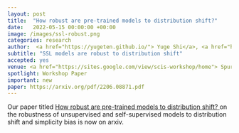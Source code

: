 ```yaml
---
layout: post
title:  "How robust are pre-trained models to distribution shift?"
date:   2022-05-15 00:00:00 +00:00
image: /images/ssl-robust.png
categories: research
author:  <a href="https://yugeten.github.io/"> Yuge Shi</a>, <a href="https://mds.inf.ethz.ch/team/detail/imant-daunhawer"> Imant Daunhawer</a>, Julia E. Vogt,  <a href="https://www.robots.ox.ac.uk/~phst/">Philip H.S. Torr</a> , <strong> Amartya Sanyal </strong>.
subtitle: "SSL models are robust to distribution shift"
accepted: yes
venue: <a href="https://sites.google.com/view/scis-workshop/home"> Spurious Correlation, Invariance, and Instability</a>, <a href="https://pretraining.github.io/"> Pre-training- Perspectives, Pitfalls, and Paths Forward </a>
spotlight: Workshop Paper
important: new
paper: https://arxiv.org/pdf/2206.08871.pdf
---
```

Our paper titled <a href="https://arxiv.org/abs/2206.08871">
How robust are pre-trained models to distribution shift? </a> on the
robustness of unsupervised and self-supervised models to distribution
shift and simplicity bias is now on arxiv.

